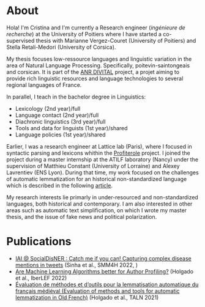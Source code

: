 
# About

Hola! I'm Cristina and I'm currently a Research engineer (*ingénieure de recherche*) at the University of Poitiers where I have started a co-supervised thesis with Marianne Vergez-Couret (University of Poitiers) and Stella Retali-Medori (University of Corsica).

My thesis focuses low-ressource languages and linguistic variation in the area of Natural Language Processing. Specifically, poitevin-saintongeais and corsican. It is part of the [ANR DIVITAL](https://anr.fr/Project-ANR-17-CE23-0025) project, a projet aiming to provide rich linguistic resources and language technologies to several regional languages of France.

In parallel, I teach in the bachelor degree in Linguistics:

- Lexicology (2nd year)/full
- Language contact (2nd year)/full
- Diachronic linguistics (3rd year)/full
- Tools and data for linguists (1st year)/shared
- Language policies (1st year)/shared

Earlier, I was a research engineer at Lattice lab (Paris), where I focused in syntactic parsing and lexicons whithin the [Profiterole](https://www.lattice.cnrs.fr/amp/projets/projets-passes/projets-anr/projet-anr-profiterole/) project. I joined the project during a master internship at the ATILF laboratory (Nancy) under the supervision of Matthieu Constant (University of Lorraine) and Alexey Lavrentiev (ENS Lyon). During that time, my work focused on the challenges of automatic lemmatization for an historical non-standardized language which is described in the following [article](https://aclanthology.org/2021.jeptalnrecital-taln.14/).

My research interests lie primarly in under-resourced and non-standardized languages, both historical and contemporary. I am also interested in other areas such as automatic text simplification, on which I wrote my master thesis, and the issue of fake news and political polarization.


# Publications
- [IAI @ SocialDisNER : Catch me if you can! Capturing complex disease mentions in tweets](https://aclanthology.org/2022.smm4h-1.25) (Sinha et al., SMM4H 2022, )  
- [Are Machine Learning Algorithms better for Author Profiling?](https://ceur-ws.org/Vol-3202/politices-paper5.pdf) (Holgado et al., IberLEF 2022)
- [Évaluation de méthodes et d’outils pour la lemmatisation automatique du français médiéval (Evaluation of methods and tools for automatic lemmatization in Old French)](https://aclanthology.org/2021.jeptalnrecital-taln.14) (Holgado et al., TALN 2021)  

